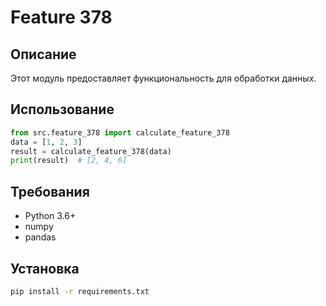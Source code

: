 # Feature 378
## Описание
Этот модуль предоставляет функциональность для обработки данных.
## Использование
```python
from src.feature_378 import calculate_feature_378
data = [1, 2, 3]
result = calculate_feature_378(data)
print(result)  # [2, 4, 6]
```
## Требования
- Python 3.6+
- numpy
- pandas
## Установка
```bash
pip install -r requirements.txt
```
